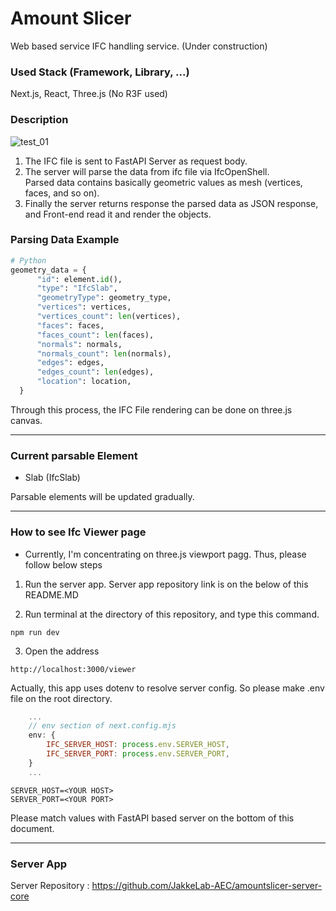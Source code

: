 # Amount Slicer

Web based service IFC handling service.
(Under construction)

### Used Stack (Framework, Library, ...)
Next.js, React, Three.js (No R3F used)

### Description
![test_01](https://github.com/user-attachments/assets/70784996-c4a0-4aaa-8975-65eb8c9ff6ba)

1. The IFC file is sent to FastAPI Server as request body.
2. The server will parse the data from ifc file via IfcOpenShell.<br/>
   Parsed data contains basically geometric values as mesh (vertices, faces, and so on).
3. Finally the server returns response the parsed data as JSON response, and Front-end read it and render the objects.

### Parsing Data Example
```python
# Python
geometry_data = {
      "id": element.id(),
      "type": "IfcSlab",
      "geometryType": geometry_type,
      "vertices": vertices,
      "vertices_count": len(vertices),
      "faces": faces,
      "faces_count": len(faces),
      "normals": normals,
      "normals_count": len(normals),
      "edges": edges,
      "edges_count": len(edges),
      "location": location,
  }
```

Through this process, the IFC File rendering can be done on three.js canvas.

---

### Current parsable Element
- Slab (IfcSlab)

Parsable elements will be updated gradually.

---
### How to see Ifc Viewer page
- Currently, I'm concentrating on three.js viewport pagg. Thus, please follow below steps

1. Run the server app. Server app repository link is on the below of this README.MD

2. Run terminal at the directory of this repository, and type this command.
```
npm run dev
```

3. Open the address

```
http://localhost:3000/viewer
```
Actually, this app uses dotenv to resolve server config. So please make .env file on the root directory.

```javascript
    ...
    // env section of next.config.mjs
    env: {
        IFC_SERVER_HOST: process.env.SERVER_HOST,
        IFC_SERVER_PORT: process.env.SERVER_PORT,
    }
    ...
```


```.env
SERVER_HOST=<YOUR HOST>
SERVER_PORT=<YOUR PORT>
```

Please match values with FastAPI based server on the bottom of this document. 


---

### Server App

Server Repository : https://github.com/JakkeLab-AEC/amountslicer-server-core

